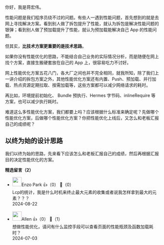 你好，我是蒋宏伟。

性能问题是我们程序员绕不过的问题。有些人一遇到性能问题，首先想到的就是去网上寻找解决方案。看到别人做了拆包提升了性能，就认为拆包是解决性能问题的银弹；看到别人做了预加载提升了性能，就认为预加载能解决自己 App 的性能问题。

但其实，**比技术方案更重要的是技术思路**。

如果你没有性能优化的思路，不能结合自己业务的实际情况分析，而是随便在网上找个方案，直接生搬硬套放在自己的 App 上，很容易吃力不讨好。

网上性能优化方案五花八门，各大厂之间也并不完全相同，就我所知，除了我们上一讲介绍的拆包方案之外，其他性能优化方案还有内置、Push、预加载、并行加载、热点资源定期拉取、按需加载等，这些方案都可以减少网络请求的耗时。

再比如，环境提前初始化、 Bundle 预执行、Hermes 字节码、inlineRequire 等方案，也可以减少执行耗时。

难道这么多性能优化方案，我们都要上吗？应该根据什么标准来确定呢？先做哪个性能优化方案，后做哪个性能优化方案？你把性能优化上线后，又怎么和老板汇报自己的成绩呢？

## 以终为始的设计思路

我们以终为始的思路，先来看下应该怎么和老板汇报自己的成绩，然后再根据汇报目的决定性能优化的方案。
<div><strong>精选留言（2）</strong></div><ul>
<li><img src="https://static001.geekbang.org/account/avatar/00/30/7d/bc/65c99ed9.jpg" width="30px"><span>Enzo Park</span> 👍（0） 💬（0）<div>Lcp的统计，我是什么时机来终止最大元素的收集或者说我怎样拿到最大的元素？？？</div>2024-08-22</li><br/><li><img src="https://static001.geekbang.org/account/avatar/00/1a/b4/73/f0436d3e.jpg" width="30px"><span>Allen</span> 👍（0） 💬（1）<div>想做性能优化，请问有什么监控手段可以查看页面的性能瓶颈及函数加载耗时？</div>2024-07-03</li><br/>
</ul>